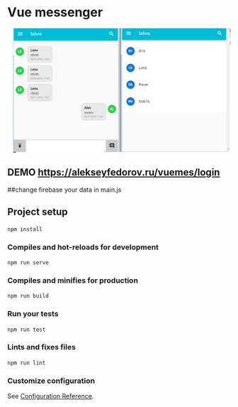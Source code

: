 # Vue messenger

![SPA, PWA](https://github.com/AlekseyFedorov27/vue-Messenger/blob/master/messendger.png "Vue messenger")

## DEMO https://alekseyfedorov.ru/vuemes/login
##change firebase your data in main.js

## Project setup
```
npm install
```

### Compiles and hot-reloads for development
```
npm run serve
```

### Compiles and minifies for production
```
npm run build
```

### Run your tests
```
npm run test
```

### Lints and fixes files
```
npm run lint
```

### Customize configuration
See [Configuration Reference](https://cli.vuejs.org/config/).
